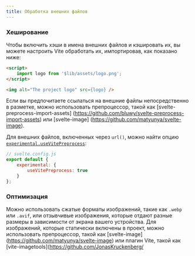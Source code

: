 ```yaml
---
title: Обработка внешних файлов
---
```


### Хеширование

Чтобы включить хэши в имена внешних файлов и кэшировать их, вы можете настроить Vite обработать их, импортировав, как показано ниже:

```html
<script>
	import logo from '$lib/assets/logo.png';
</script>

<img alt="The project logo" src={logo} />
```

Если вы предпочитаете ссылаться на внешние файлы непосредственно в разметке, можно использовать препроцессор, такой как [svelte-preprocess-import-assets] (https://github.com/bluwy/svelte-preprocess-import-assets) или [svelte-image] (https://github.com/matyunya/svelte-image).

Для внешних файлов, включенных через `url()`, можно найти опцию [`experimental.useVitePreprocess`](https://github.com/sveltejs/vite-plugin-svelte/blob/main/docs/config.md#usevitepreprocess):

```js
// svelte.config.js
export default {
	experimental: {
		useVitePreprocess: true
	}
};
```

### Оптимизация

Можно использовать сжатые форматы изображений, такие как `.webp` или `.avif`, или отзывчивые изображения, которые отдают разные размеры в зависимости от экрана вашего устройства. Для изображений, которые статически включены в проект, можно использовать препроцессор, такой как [svelte-image] (https://github.com/matyunya/svelte-image) или плагин Vite, такой как [vite-imagetools](https://github.com/JonasKruckenberg/
